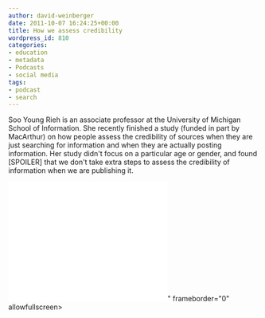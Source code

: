 ```yaml
---
author: david-weinberger
date: 2011-10-07 16:24:25+00:00
title: How we assess credibility
wordpress_id: 810
categories:
- education
- metadata
- Podcasts
- social media
tags:
- podcast
- search
---
```


Soo Young Rieh is an associate professor at the University of Michigan School of Information. She recently finished a study (funded in part by MacArthur) on how people assess the credibility of sources when they are just searching for information and when they are actually posting information. Her study didn't focus on a particular age or gender, and found [SPOILER] that we don't take extra steps to assess the credibility of information when we are publishing it.

<div class="embed-container"><iframe width="320" height="240" src="<iframe width="460" height="295" src="https://www.youtube.com/embed/gVKa5QdwC6k" frameborder="0" allowfullscreen></iframe>" frameborder="0" allowfullscreen></iframe></div>
